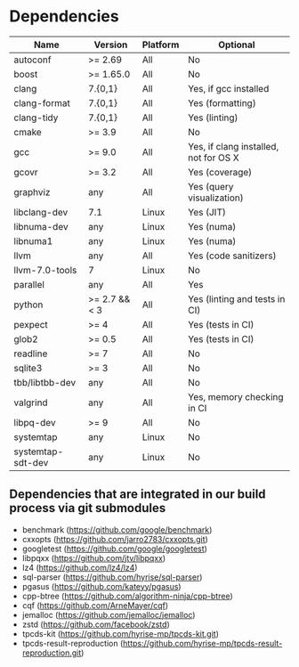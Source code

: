 # Dependencies

| Name             | Version          | Platform |                              Optional |
| ---------------- | ---------------- | -------- | ------------------------------------- |
| autoconf         | >= 2.69          |    All   |                                    No |
| boost            | >= 1.65.0        |    All   |                                    No |
| clang            | 7.{0,1}          |    All   |                 Yes, if gcc installed |
| clang-format     | 7.{0,1}          |    All   |                      Yes (formatting) |
| clang-tidy       | 7.{0,1}          |    All   |                         Yes (linting) |
| cmake            | >= 3.9           |    All   |                                    No |
| gcc              | >= 9.0           |    All   | Yes, if clang installed, not for OS X |
| gcovr            | >= 3.2           |    All   |                        Yes (coverage) |
| graphviz         | any              |    All   |             Yes (query visualization) |
| libclang-dev     | 7.1              |    Linux |                             Yes (JIT) |
| libnuma-dev      | any              |    Linux |                            Yes (numa) |
| libnuma1         | any              |    Linux |                            Yes (numa) |
| llvm             | any              |    All   |                 Yes (code sanitizers) |
| llvm-7.0-tools   | 7                |    Linux |                                    No |
| parallel         | any              |    All   |                                   Yes |
| python           | >= 2.7 && < 3    |    All   |         Yes (linting and tests in CI) |
| pexpect          | >= 4             |    All   |                     Yes (tests in CI) |
| glob2            | >= 0.5           |    All   |                     Yes (tests in CI) |
| readline         | >= 7             |    All   |                                    No |
| sqlite3          | >= 3             |    All   |                                    No |
| tbb/libtbb-dev   | any              |    All   |                                    No |
| valgrind         | any              |    All   |            Yes, memory checking in CI |
| libpq-dev        | >= 9             |    All   |                                    No |
| systemtap        | any              |    Linux |                                    No |
| systemtap-sdt-dev| any              |    Linux |                                    No |


## Dependencies that are integrated in our build process via git submodules
- benchmark (https://github.com/google/benchmark)
- cxxopts (https://github.com/jarro2783/cxxopts.git)
- googletest (https://github.com/google/googletest)
- libpqxx (https://github.com/jtv/libpqxx)
- lz4 (https://github.com/lz4/lz4)
- sql-parser (https://github.com/hyrise/sql-parser)
- pgasus (https://github.com/kateyy/pgasus)
- cpp-btree (https://github.com/algorithm-ninja/cpp-btree)
- cqf (https://github.com/ArneMayer/cqf)
- jemalloc (https://github.com/jemalloc/jemalloc)
- zstd (https://github.com/facebook/zstd)
- tpcds-kit (https://github.com/hyrise-mp/tpcds-kit.git)
- tpcds-result-reproduction (https://github.com/hyrise-mp/tpcds-result-reproduction.git)
